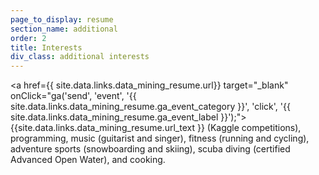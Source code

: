 ```yaml
---
page_to_display: resume
section_name: additional
order: 2
title: Interests
div_class: additional interests
---
```

<a href={{ site.data.links.data_mining_resume.url}} target="_blank" onClick="ga('send', 'event', '{{ site.data.links.data_mining_resume.ga_event_category }}', 'click', '{{ site.data.links.data_mining_resume.ga_event_label }}');">{{site.data.links.data_mining_resume.url_text }}</a> (Kaggle competitions), programming, music (guitarist and singer), fitness (running and cycling), adventure sports (snowboarding and skiing), scuba diving (certified Advanced Open Water), and cooking.  
